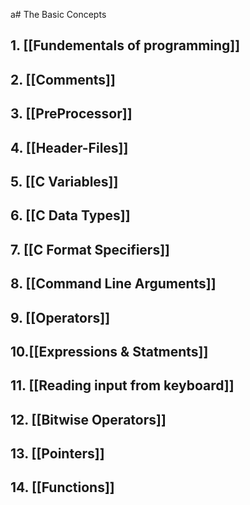 a# The Basic Concepts

## 1. [[Fundementals of programming]]

## 2. [[Comments]]

## 3. [[PreProcessor]]

## 4. [[Header-Files]]

## 5. [[C Variables]]

## 6. [[C Data Types]]

## 7. [[C Format Specifiers]]

## 8. [[Command Line Arguments]]

## 9. [[Operators]]

## 10.[[Expressions & Statments]]

## 11. [[Reading input from keyboard]]

## 12. [[Bitwise Operators]]

## 13. [[Pointers]]

## 14. [[Functions]]

